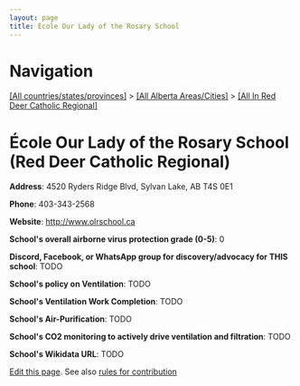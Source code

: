 ```yaml
---
layout: page
title: École Our Lady of the Rosary School
---
```

# Navigation

[[All countries/states/provinces]](../../..) > [[All Alberta Areas/Cities]](../..) > [[All In Red Deer Catholic Regional]](..)

# École Our Lady of the Rosary School (Red Deer Catholic Regional)

**Address**: 4520 Ryders Ridge Blvd, Sylvan Lake, AB T4S 0E1

**Phone**: 403-343-2568

**Website**: <http://www.olrschool.ca>

**School's overall airborne virus protection grade (0-5)**: 0

**Discord, Facebook, or WhatsApp group for discovery/advocacy for THIS school**: TODO

**School's policy on Ventilation**: TODO

**School's Ventilation Work Completion**: TODO

**School's Air-Purification**: TODO

**School's CO2 monitoring to actively drive ventilation and filtration**: TODO

**School's Wikidata URL**: TODO


[Edit this page](https://github.com/ventilate-schools/AB/edit/main/./Red_Deer_Catholic_Regional/École_Our_Lady_of_the_Rosary_School.md). See also [rules for contribution](../../../contribution-rules/)